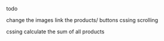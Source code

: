 todo 
<!-- startsidan  -->
change the images 
link the products/ buttons
cssing 
scrolling 


<!-- shooping cart -->
cssing 
calculate the sum of all products
